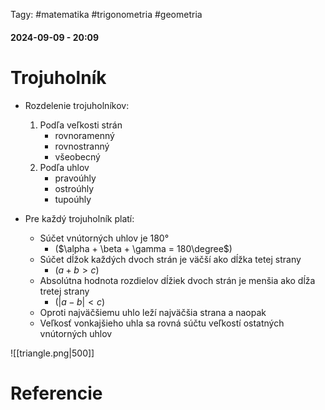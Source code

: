  Tagy: #matematika #trigonometria #geometria
#### 2024-09-09 - 20:09

# Trojuholník

- Rozdelenie trojuholníkov: 
	1. Podľa veľkosti strán
		- rovnoramenný
		- rovnostranný
		- všeobecný
	2. Podľa uhlov
		- pravoúhly
		- ostroúhly
		- tupoúhly
		
- Pre každý trojuholník platí:
	- Súčet vnútorných uhlov je 180°
		- ($\alpha + \beta + \gamma = 180\degree$)
	- Súčet dĺžok každých dvoch strán je väčší ako dĺžka tetej strany
		- ($a + b > c$)
	- Absolútna hodnota rozdielov dĺžiek dvoch strán je menšia ako dĺža tretej strany
		- ($|a - b| < c$)
	- Oproti najväčšiemu uhlo leží najväčšia strana a naopak
	- Veľkosť vonkajšieho uhla sa rovná súčtu veľkostí ostatných vnútorných uhlov

![[triangle.png|500]]



# Referencie
